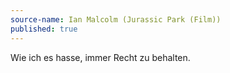 ```yaml
---
source-name: Ian Malcolm (Jurassic Park (Film))
published: true
---
```


<p>Wie ich es hasse, immer Recht zu behalten.</p>


